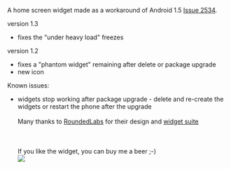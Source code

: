A home screen widget made as a workaround of Android 1.5 [Issue 2534](http://code.google.com/p/android/issues/detail?id=2534).

version 1.3
  * fixes the "under heavy load" freezes

version 1.2
  * fixes a "phantom widget" remaining after delete or package upgrade
  * new icon

Known issues:
  * widgets stop working after package upgrade - delete and re-create the widgets or restart the phone after the upgrade
<br><br>
Many thanks to <a href='http://www.roundedlabs.com'>RoundedLabs</a> for their design and <a href='http://www.roundedlabs.com/blog/?p=30'>widget suite</a>
<br><br><br><br>
If you like the widget, you can buy me a beer ;-)<br>
<a href='https://www.paypal.com/cgi-bin/webscr?cmd=_donations&business=U4KJYLFEVDNDQ&lc=CZ&item_name=Headset%20Toggle%20Widget%20development&currency_code=USD&bn=PP%2dDonationsBF%3abtn_donateCC_LG%2egif%3aNonHosted'><img src='https://www.paypal.com/en_US/i/btn/btn_donateCC_LG.gif' /></a>